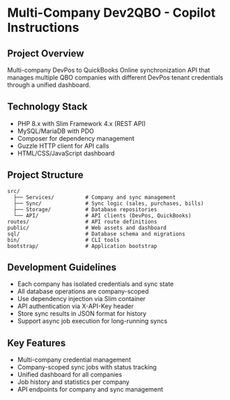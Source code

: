 # Multi-Company Dev2QBO - Copilot Instructions

## Project Overview
Multi-company DevPos to QuickBooks Online synchronization API that manages multiple QBO companies with different DevPos tenant credentials through a unified dashboard.

## Technology Stack
- PHP 8.x with Slim Framework 4.x (REST API)
- MySQL/MariaDB with PDO
- Composer for dependency management
- Guzzle HTTP client for API calls
- HTML/CSS/JavaScript dashboard

## Project Structure
```
src/
  ├── Services/          # Company and sync management
  ├── Sync/              # Sync logic (sales, purchases, bills)
  ├── Storage/           # Database repositories
  └── API/               # API clients (DevPos, QuickBooks)
routes/                  # API route definitions
public/                  # Web assets and dashboard
sql/                     # Database schema and migrations
bin/                     # CLI tools
bootstrap/               # Application bootstrap
```

## Development Guidelines
- Each company has isolated credentials and sync state
- All database operations are company-scoped
- Use dependency injection via Slim container
- API authentication via X-API-Key header
- Store sync results in JSON format for history
- Support async job execution for long-running syncs

## Key Features
- Multi-company credential management
- Company-scoped sync jobs with status tracking
- Unified dashboard for all companies
- Job history and statistics per company
- API endpoints for company and sync management
